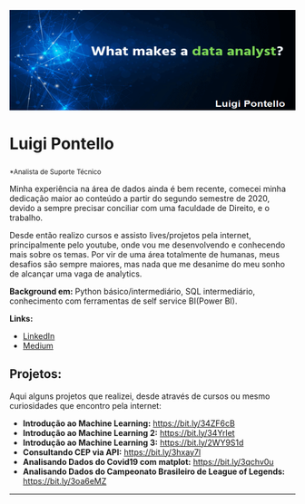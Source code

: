 <p align="center">
  <img src="banner_luigi.png" >
</p>

# Luigi Pontello
<sub>*Analista de Suporte Técnico</sub>

Minha experiência na área de dados ainda é bem recente, comecei minha dedicação maior ao conteúdo a partir do segundo semestre de 2020, devido a sempre precisar conciliar com uma faculdade de Direito, e o trabalho. 

Desde então realizo cursos e assisto lives/projetos pela internet, principalmente pelo youtube, onde vou me desenvolvendo e conhecendo mais sobre os temas. Por vir de uma área totalmente de humanas, meus desafios são sempre maiores, mas nada que me desanime do meu sonho de alcançar uma vaga de analytics. 


**Background em:** Python básico/intermediário, SQL intermediário, conhecimento com ferramentas de self service BI(Power BI).

**Links:**

* [LinkedIn](https://www.linkedin.com/in/luigi-pontello-0578a0145/)
* [Medium](https://luigipontello.medium.com/)



## Projetos:
Aqui alguns projetos que realizei, desde através de cursos ou mesmo curiosidades que encontro pela internet:

* **Introdução ao Machine Learning:** https://bit.ly/34ZF6cB
* **Introdução ao Machine Learning 2:** https://bit.ly/34Yrlet
* **Introdução ao Machine Learning 3:** https://bit.ly/2WY9S1d
* **Consultando CEP via API:** https://bit.ly/3hxay7l
* **Analisando Dados do Covid19 com matplot:** https://bit.ly/3qchv0u
* **Analisando Dados do Campeonato Brasileiro de League of Legends:** https://bit.ly/3oa6eMZ
---

